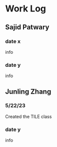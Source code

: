 # Work Log

## Sajid Patwary

### date x

info

### date y

info


## Junling Zhang

### 5/22/23
Created the TILE class

### date y

info
